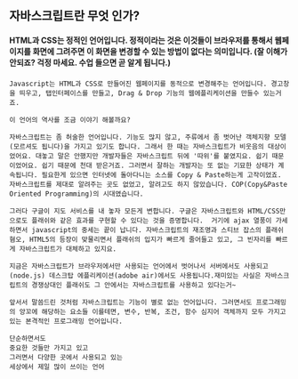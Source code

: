 ## 자바스크립트란 무엇 인가?


#### HTML과 CSS는 정적인 언어입니다. 정적이라는 것은 이것들이 브라우저를 통해서 웹페이지를 화면에 그려주면 이 화면을 변경할 수 있는 방법이 없다는 의미입니다. (잘 이해가 안되죠? 걱정 마세요. 수업 들으면 곧 알게 됩니다.) 

    Javascript는 HTML과 CSS로 만들어진 웹페이지를 동적으로 변경해주는 언어입니다. 경고창을 띄우고, 탭인터페이스를 만들고, Drag & Drop 기능의 웹에플리케이션을 만들수 있는거죠. 

    이 언어의 역사를 조금 이야기 해볼까요? 

    자바스크립트는 좀 허술한 언어입니다. 기능도 많지 않고, 주류에서 좀 벗어난 객체지향 모델(모르셔도 됩니다)을 가지고 있기도 합니다. 그래서 한 때는 자바스크립트가 비웃음의 대상이었어요. 대놓고 말은 안했지만 개발자들은 자바스크립트 뒤에 '따위'를 붙였지요. 쉽기 때문이었어요. 쉽기 때문에 천대 받은거죠. 그러면서 잘하는 개발자는 또 없는 기묘한 상태가 계속됩니다. 필요한게 있으면 인터넷에 돌아다니는 소스를 Copy & Paste하는게 고작이었죠. 자바스크립트를 제대로 알려주는 곳도 없었고, 알려고도 하지 않았습니다. COP(Copy&Paste Oriented Programming)의 시대였습니다. 

    그러다 구글이 지도 서비스를 내 놓자 모든게 변합니다. 구글은 자바스크립트와 HTML/CSS만으로도 플래쉬와 같은 효과를 구현할 수 있다는 것을 증명합니다.  거기에 ajax 열풍이 가세하면서 javascript의 중세는 끝이 납니다. 자바스크립트의 재조명과 스티브 잡스의 플래쉬 혐오, HTML5의 등장이 맞물리면서 플래쉬의 입지가 빠르게 줄어들고 있고, 그 빈자리를 빠르게 자바스크립트가 대체하고 있지요. 

    지금은 자바스크립트가 브라우저에서만 사용되는 언어에서 벗어나서 서버에서도 사용되고(node.js) 데스크탑 에플리케이션(adobe air)에서도 사용됩니다.재미있는 사실은 자바스크립트의 경쟁상대인 플래쉬도 그 안에서는 자바스크립트를 사용하고 있다는거~ 

    앞서서 말씀드린 것처럼 자바스크립트는 기능이 별로 없는 언어입니다. 그러면서도 프로그래밍의 앙꼬에 해당하는 요소들 이를테면, 변수, 반복, 조건, 함수 심지어 객체까지 모두 가지고 있는 본격적인 프로그래밍 언어입니다. 

    단순하면서도
    중요한 것들만 가지고 있고
    그러면서 다양한 곳에서 사용되고 있는
    세상에서 제일 많이 쓰이는 언어  


